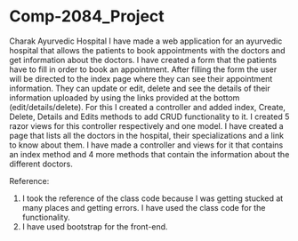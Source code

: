 # Comp-2084_Project
Charak Ayurvedic Hospital
I have made a web application for an ayurvedic hospital that allows the patients to book appointments with the doctors and get information about the doctors.
I have created a form that the patients have to fill in order to book an appointment. After filling the form the user will be directed to the index page where they can see their appointment information. They can update or edit, delete and see the details of their information uploaded by using the links provided at the bottom (edit/details/delete).
For this I created a controller and added index, Create, Delete, Details and Edits methods to add CRUD functionality to it. I created 5 razor views for this controller respectively and one model.
I have created a page that lists all the doctors in the hospital, their specializations and a link to know about them.
I have made a controller and views for it that contains an index method and 4 more methods that contain the information about the different doctors.


Reference:
1. I took the reference of the class code because I was getting stucked at many places and getting errors. I have used the class code for the functionality.
2. I have used bootstrap for the front-end.
